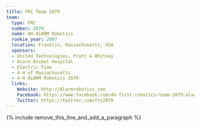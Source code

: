 ```yaml
---
title: FRC Team 2079
team:
  type: FRC
  number: 2079
  name: 4H ALARM Robotics
  rookie_year: 2007
  location: Franklin, Massachusetts, USA
  sponsors:
  - United Technologies, Pratt & Whitney
  - Acorn Animal Hospital
  - Electric Time
  - 4-H of Massachusetts
  - 4-H ALARM Robotics 2079
  links:
    Website: http://Alarmrobotics.com
    Facebook: https://www.facebook.com/4h-first-robotics-team-2079-alarm-599139233487927
    Twitter: https://twitter.com/frc2079
---
```


{% include remove_this_line_and_add_a_paragraph %}